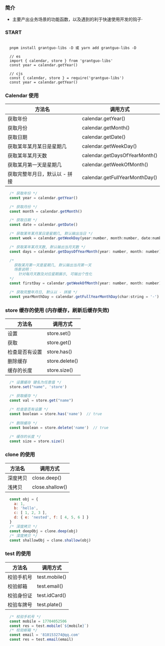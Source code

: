 ### 简介

- 主要产出业务场景的功能函数，以及遇到的利于快速使用开发的钩子·

### START

```shell

  pnpm install grantguo-libs -D 或 yarn add grantguo-libs -D

  // es
  import { calendar, store } from 'grantguo-libs'
  const year = calendar.getYear()

  // cjs
  const { calendar, store } = require('grantguo-libs')
  const year = calendar.getYear()

```

### Calendar 使用

|  方法名   | 调用方式  |
|  ----  | ----  |
| 获取年份  | calendar.getYear() |
| 获取月份  | calendar.getMonth() |
| 获取日期  | calendar.getDate() |
| 获取某年某月某日是星期几  | calendar.getWeekDay() |
| 获取某年某月天数  | calendar.getDaysOfYearMonth() |
| 获取某月第一天是星期几  | calendar.getWeekOfMonth() |
| 获取完整年月日，默认以 - 拼接  | calendar.getFullYearMonthDay() |  

```js
  /* 获取年份 */
  const year = calendar.getYear()

  /* 获取月份 */
  const month = calendar.getMonth()

  /* 获取日期 */
  const date = calendar.getDate()

  /* 获取某年某月某日是星期几, 默认输出当日 */
  const week = calendar.getWeekDay(year:number, month:number, date:number)

  /* 获取某年某月天数, 默认输出当月天数 */
  const days = calendar.getDaysOfYearMonth(year: number, month: number)

  /* 
    获取某月第一天是星期几, 默认输出当月第一天
    场景说明：
      针对每月天数及对应星期展示, 可输出个性化
  */
  const firstDay = calendar.getWeekOfMonth(year: number, month: number)

  /* 获取完整年月日, 默认以 - 拼接 */
  const yearMonthDay = calendar.getFullYearMonthDay(char:string = '-')
```

### store 缓存的使用 (内存缓存，刷新后缓存失效)

|  方法名   | 调用方式  |
|  ----  | ----  |
| 设置  | store.set() |
| 获取  | store.get() |
| 检查是否有设置  | store.has() |
| 删除缓存  | store.delete() |
| 缓存的长度  | store.size() |  

```js
  /* 设置缓存 键名为任意值 */
  store.set("name", 'store')

  /* 获取缓存 */
  const val = store.get("name")
 
  /* 检查是否有设置 */
  const boolean = store.has('name')  // true
 
  /* 删除缓存 */
  const boolean = store.delete('name')  // true

  /* 缓存的长度 */
  const size = store.size()

```

### clone 的使用

|  方法名   | 调用方式  |
|  ----  | ----  |
| 深度拷贝  | close.deep() |
| 浅拷贝  | close.shallow() |  

```js
  const obj = {
    a: 1,
    b: 'hello',
    c: [ 1, 2, 3 ],
    d: { e: 'nested', f: [ 4, 5, 6 ] }
  }
  /* 深度拷贝 */
  const deepObj = clone.deep(obj)
  /* 深度拷贝 */
  const shallowObj = clone.shallow(obj)
```

### test 的使用

|  方法名   | 调用方式  |
|  ----  | ----  |
| 校验手机号  | test.mobile() |
| 校验邮箱  | test.email() | 
| 校验身份证  | test.idCard() | 
| 校验车牌号  | test.plate() |  

```js
  /* 校验手机号 */
  const mobile = 17704052506
  const res = test.mobile(`${mobile}`)
  /* 校验邮箱 */
  const email = '810153274@qq.com'
  const res = test.email(email)
```
